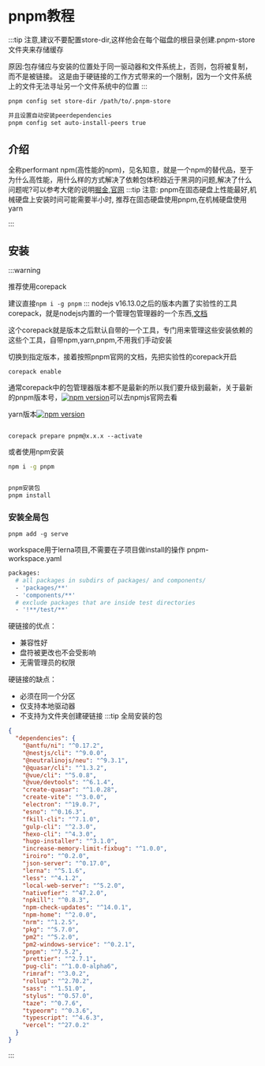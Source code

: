 # pnpm教程

:::tip
注意,建议不要配置store-dir,这样他会在每个磁盘的根目录创建.pnpm-store文件夹来存储缓存

原因:包存储应与安装的位置处于同一驱动器和文件系统上，否则，包将被复制，而不是被链接。 这是由于硬链接的工作方式带来的一个限制，因为一个文件系统上的文件无法寻址另一个文件系统中的位置
:::

```bash
pnpm config set store-dir /path/to/.pnpm-store

并且设置自动安装peerdependencies
pnpm config set auto-install-peers true
```

## 介绍

全称performant npm(高性能的npm)，见名知意，就是一个npm的替代品，至于为什么高性能，用什么样的方式解决了依赖包体积趋近于黑洞的问题,解决了什么问题呢?可以参考大佬的说明[掘金](https://juejin.cn/post/6932046455733485575),[官网](https://pnpm.io/zh/motivation)
:::tip
注意: pnpm在固态硬盘上性能最好,机械硬盘上安装时间可能需要半小时,
推荐在固态硬盘使用pnpm,在机械硬盘使用yarn

:::
## 安装

:::warning

推荐使用corepack

建议直接`npm i -g pnpm`
:::
nodejs v16.13.0之后的版本内置了实验性的工具corepack，就是nodejs内置的一个管理包管理器的一个东西,[文档](https://github.com/nodejs/corepack/blob/main/README.md)

这个corepack就是版本之后默认自带的一个工具，专门用来管理这些安装依赖的这些个工具，自带npm,yarn,pnpm,不用我们手动安装

切换到指定版本，接着按照pnpm官网的文档，先把实验性的corepack开启

```shell
corepack enable
```

通常corepack中的包管理器版本都不是最新的所以我们要升级到最新，关于最新的pnpm版本号，[![npm version](https://img.shields.io/npm/v/pnpm.svg)](https://www.npmjs.com/package/pnpm)可以去npmjs官网去看

yarn版本[![npm version](https://img.shields.io/npm/v/yarn.svg)](https://www.npmjs.com/package/yarn)

```shell

corepack prepare pnpm@x.x.x --activate
```

或者使用npm安装

```bash
npm i -g pnpm


pnpm安装包
pnpm install

```

### 安装全局包

```shell
pnpm add -g serve
```

workspace用于lerna项目,不需要在子项目做install的操作
pnpm-workspace.yaml

```bash
packages:
  # all packages in subdirs of packages/ and components/
  - 'packages/**'
  - 'components/**'
  # exclude packages that are inside test directories
  - '!**/test/**'
```

硬链接的优点：

- 兼容性好
- 盘符被更改也不会受影响
- 无需管理员的权限  

硬链接的缺点：

- 必须在同一个分区
- 仅支持本地驱动器
- 不支持为文件夹创建硬链接
:::tip
全局安装的包

```json
{
  "dependencies": {
    "@antfu/ni": "^0.17.2",
    "@nestjs/cli": "^9.0.0",
    "@neutralinojs/neu": "^9.3.1",
    "@quasar/cli": "^1.3.2",
    "@vue/cli": "^5.0.8",
    "@vue/devtools": "^6.1.4",
    "create-quasar": "^1.0.28",
    "create-vite": "^3.0.0",
    "electron": "^19.0.7",
    "esno": "^0.16.3",
    "fkill-cli": "^7.1.0",
    "gulp-cli": "^2.3.0",
    "hexo-cli": "^4.3.0",
    "hugo-installer": "^3.1.0",
    "increase-memory-limit-fixbug": "^1.0.0",
    "iroiro": "^0.2.0",
    "json-server": "^0.17.0",
    "lerna": "^5.1.6",
    "less": "^4.1.2",
    "local-web-server": "^5.2.0",
    "nativefier": "^47.2.0",
    "npkill": "^0.8.3",
    "npm-check-updates": "^14.0.1",
    "npm-home": "^2.0.0",
    "nrm": "^1.2.5",
    "pkg": "^5.7.0",
    "pm2": "^5.2.0",
    "pm2-windows-service": "^0.2.1",
    "pnpm": "^7.5.2",
    "prettier": "^2.7.1",
    "pug-cli": "^1.0.0-alpha6",
    "rimraf": "^3.0.2",
    "rollup": "^2.70.2",
    "sass": "^1.51.0",
    "stylus": "^0.57.0",
    "taze": "^0.7.6",
    "typeorm": "^0.3.6",
    "typescript": "^4.6.3",
    "vercel": "^27.0.2"
  }
}

```

:::
